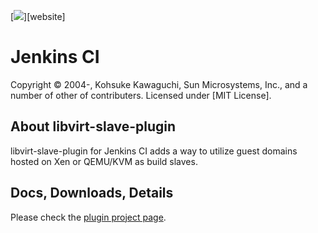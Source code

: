 [![][ButlerImage]][website] 

Jenkins CI
==========
Copyright &copy; 2004-, Kohsuke Kawaguchi, Sun Microsystems, Inc., and a number of other of contributers. Licensed under [MIT License].

About libvirt-slave-plugin
-----
libvirt-slave-plugin for Jenkins CI adds a way to utilize guest domains hosted on Xen or QEMU/KVM as build slaves. 

Docs, Downloads, Details
-----
Please check the [plugin project page].

[ButlerImage]: http://jenkins-ci.org/sites/default/files/jenkins_logo.png
[plugin project page]: https://wiki.jenkins-ci.org/display/JENKINS/Libvirt+Slaves+Plugin
